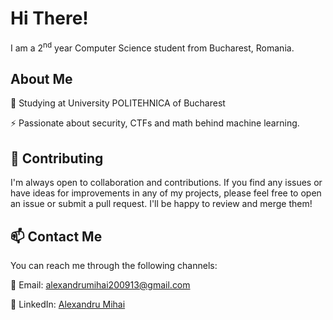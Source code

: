 # Hi There!

I am a 2<sup>nd</sup> year Computer Science student from Bucharest, Romania.

## About Me

🔭 Studying at University POLITEHNICA of Bucharest

⚡ Passionate about security, CTFs and math behind machine learning.

## 🤝 Contributing
I'm always open to collaboration and contributions. If you find any issues or have ideas for improvements in any of my projects, please feel free to open an issue or submit a pull request. I'll be happy to review and merge them!

## 📫 Contact Me
You can reach me through the following channels:

📮 Email: alexandrumihai200913@gmail.com

👔 LinkedIn: [Alexandru Mihai](https://www.linkedin.com/in/alexandru-mihai-790276252/)
